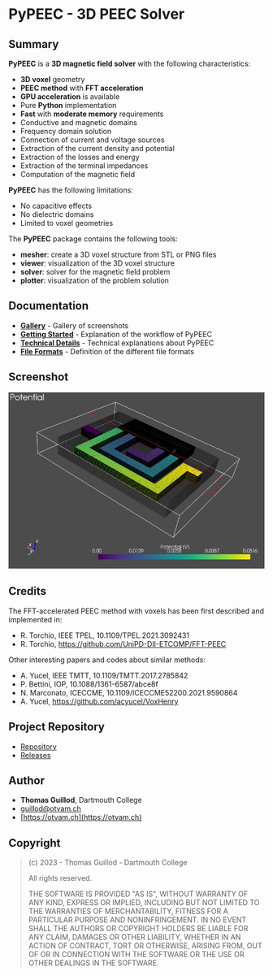 # PyPEEC - 3D PEEC Solver

## Summary

**PyPEEC** is a **3D magnetic field solver** with the following characteristics:
* **3D voxel** geometry
* **PEEC method** with **FFT acceleration**
* **GPU acceleration** is available
* Pure **Python** implementation
* **Fast** with **moderate memory** requirements
* Conductive and magnetic domains
* Frequency domain solution
* Connection of current and voltage sources
* Extraction of the current density and potential
* Extraction of the losses and energy
* Extraction of the terminal impedances
* Computation of the magnetic field 

**PyPEEC** has the following limitations:
* No capacitive effects
* No dielectric domains
* Limited to voxel geometries

The **PyPEEC** package contains the following tools:
* **mesher**: create a 3D voxel structure from STL or PNG files
* **viewer**: visualization of the 3D voxel structure
* **solver**: solver for the magnetic field problem
* **plotter**: visualization of the problem solution

## Documentation

* [**Gallery**](docs/gallery.md) - Gallery of screenshots
* [**Getting Started**](docs/tutorial.md) - Explanation of the workflow of PyPEEC
* [**Technical Details**](docs/technical.md) - Technical explanations about PyPEEC
* [**File Formats**](docs/format.md) - Definition of the different file formats

## Screenshot

![screenshot](docs/images/screenshot.png)

## Credits

The FFT-accelerated PEEC method with voxels has been first described and implemented in:
* R. Torchio, IEEE TPEL, 10.1109/TPEL.2021.3092431
* R. Torchio, https://github.com/UniPD-DII-ETCOMP/FFT-PEEC

Other interesting papers and codes about similar methods:
* A. Yucel, IEEE TMTT, 10.1109/TMTT.2017.2785842
* P. Bettini, IOP, 10.1088/1361-6587/abce8f
* N. Marconato, ICECCME, 10.1109/ICECCME52200.2021.9590864
* A. Yucel, https://github.com/acyucel/VoxHenry

## Project Repository

* [Repository](https://github.com/otvam/PyPEEC)
* [Releases](https://github.com/otvam/PyPEEC/tags)

## Author

* **Thomas Guillod**, Dartmouth College
* [guillod@otvam.ch](mailto:guillod@otvam.ch)
* [https://otvam.ch](https://otvam.ch)

## Copyright

> (c) 2023 - Thomas Guillod - Dartmouth College
> 
> All rights reserved.
> 
> THE SOFTWARE IS PROVIDED "AS IS", WITHOUT WARRANTY OF ANY KIND, EXPRESS OR
> IMPLIED, INCLUDING BUT NOT LIMITED TO THE WARRANTIES OF MERCHANTABILITY,
> FITNESS FOR A PARTICULAR PURPOSE AND NONINFRINGEMENT. IN NO EVENT SHALL THE
> AUTHORS OR COPYRIGHT HOLDERS BE LIABLE FOR ANY CLAIM, DAMAGES OR OTHER
> LIABILITY, WHETHER IN AN ACTION OF CONTRACT, TORT OR OTHERWISE, ARISING FROM,
> OUT OF OR IN CONNECTION WITH THE SOFTWARE OR THE USE OR OTHER DEALINGS IN THE
> SOFTWARE.
